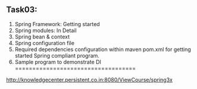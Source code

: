 Task03:
-------
1. Spring Framework:  Getting started
4. Spring modules: In Detail
5. Spring bean & context
6. Spring configuration file
7. Required dependencies configuration within maven pom.xml for getting started Spring compliant program.
8. Sample program to demonstrate DI
===================================


http://knowledgecenter.persistent.co.in:8080/ViewCourse/spring3x